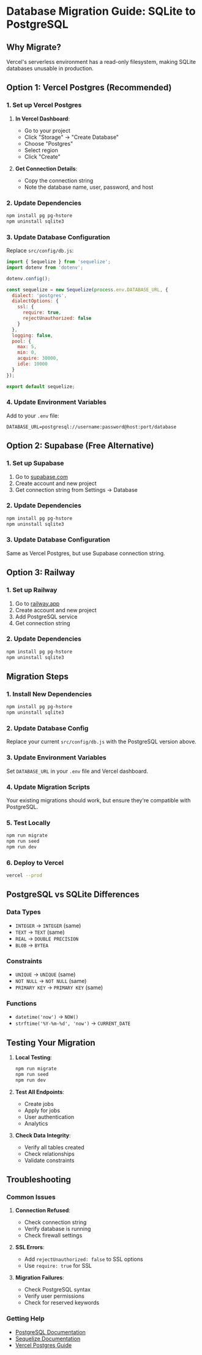 # Database Migration Guide: SQLite to PostgreSQL

## Why Migrate?

Vercel's serverless environment has a read-only filesystem, making SQLite databases unusable in production.

## Option 1: Vercel Postgres (Recommended)

### 1. Set up Vercel Postgres

1. **In Vercel Dashboard**:
   - Go to your project
   - Click "Storage" → "Create Database"
   - Choose "Postgres"
   - Select region
   - Click "Create"

2. **Get Connection Details**:
   - Copy the connection string
   - Note the database name, user, password, and host

### 2. Update Dependencies

```bash
npm install pg pg-hstore
npm uninstall sqlite3
```

### 3. Update Database Configuration

Replace `src/config/db.js`:

```javascript
import { Sequelize } from 'sequelize';
import dotenv from 'dotenv';

dotenv.config();

const sequelize = new Sequelize(process.env.DATABASE_URL, {
  dialect: 'postgres',
  dialectOptions: {
    ssl: {
      require: true,
      rejectUnauthorized: false
    }
  },
  logging: false,
  pool: {
    max: 5,
    min: 0,
    acquire: 30000,
    idle: 10000
  }
});

export default sequelize;
```

### 4. Update Environment Variables

Add to your `.env` file:
```
DATABASE_URL=postgresql://username:password@host:port/database
```

## Option 2: Supabase (Free Alternative)

### 1. Set up Supabase

1. Go to [supabase.com](https://supabase.com)
2. Create account and new project
3. Get connection string from Settings → Database

### 2. Update Dependencies

```bash
npm install pg pg-hstore
npm uninstall sqlite3
```

### 3. Update Database Configuration

Same as Vercel Postgres, but use Supabase connection string.

## Option 3: Railway

### 1. Set up Railway

1. Go to [railway.app](https://railway.app)
2. Create account and new project
3. Add PostgreSQL service
4. Get connection string

### 2. Update Dependencies

```bash
npm install pg pg-hstore
npm uninstall sqlite3
```

## Migration Steps

### 1. Install New Dependencies

```bash
npm install pg pg-hstore
npm uninstall sqlite3
```

### 2. Update Database Config

Replace your current `src/config/db.js` with the PostgreSQL version above.

### 3. Update Environment Variables

Set `DATABASE_URL` in your `.env` file and Vercel dashboard.

### 4. Update Migration Scripts

Your existing migrations should work, but ensure they're compatible with PostgreSQL.

### 5. Test Locally

```bash
npm run migrate
npm run seed
npm run dev
```

### 6. Deploy to Vercel

```bash
vercel --prod
```

## PostgreSQL vs SQLite Differences

### Data Types
- `INTEGER` → `INTEGER` (same)
- `TEXT` → `TEXT` (same)
- `REAL` → `DOUBLE PRECISION`
- `BLOB` → `BYTEA`

### Constraints
- `UNIQUE` → `UNIQUE` (same)
- `NOT NULL` → `NOT NULL` (same)
- `PRIMARY KEY` → `PRIMARY KEY` (same)

### Functions
- `datetime('now')` → `NOW()`
- `strftime('%Y-%m-%d', 'now')` → `CURRENT_DATE`

## Testing Your Migration

1. **Local Testing**:
   ```bash
   npm run migrate
   npm run seed
   npm run dev
   ```

2. **Test All Endpoints**:
   - Create jobs
   - Apply for jobs
   - User authentication
   - Analytics

3. **Check Data Integrity**:
   - Verify all tables created
   - Check relationships
   - Validate constraints

## Troubleshooting

### Common Issues

1. **Connection Refused**:
   - Check connection string
   - Verify database is running
   - Check firewall settings

2. **SSL Errors**:
   - Add `rejectUnauthorized: false` to SSL options
   - Use `require: true` for SSL

3. **Migration Failures**:
   - Check PostgreSQL syntax
   - Verify user permissions
   - Check for reserved keywords

### Getting Help

- [PostgreSQL Documentation](https://www.postgresql.org/docs/)
- [Sequelize Documentation](https://sequelize.org/)
- [Vercel Postgres Guide](https://vercel.com/docs/storage/vercel-postgres)
